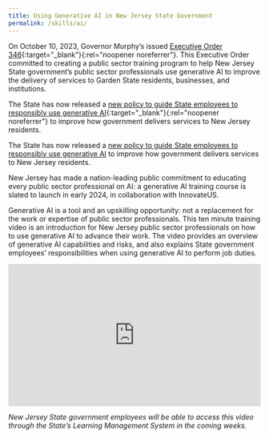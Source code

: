 ```yaml
---
title: Using Generative AI in New Jersey State Government
permalink: /skills/ai/
---
```


On October 10, 2023, Governor Murphy’s issued [Executive Order 346](https://nj.gov/infobank/eo/056murphy/pdf/EO-346.pdf){:target="_blank"}{:rel="noopener noreferrer"}. This Executive Order committed to creating a public sector training program to help New Jersey State government’s public sector professionals use generative AI to improve the delivery of services to Garden State residents, businesses, and institutions.

The State has now released a [new policy to guide State employees to responsibly use generative AI](https://www.nj.gov/circulars/23-oit-007.pdf){:target="_blank"}{:rel="noopener noreferrer"} to improve how government delivers services to New Jersey residents.

The State has now released a [new policy to guide State employees to responsibly use generative AI](https://www.nj.gov/circulars/23-oit-007.pdf) to improve how government delivers services to New Jersey residents.

New Jersey has made a nation-leading public commitment to educating every public sector professional on AI: a generative AI training course is slated to launch in early 2024, in collaboration with InnovateUS.

Generative AI is a tool and an upskilling opportunity: not a replacement for the work or expertise of public sector professionals. This ten minute training video is an introduction for New Jersey public sector professionals on how to use generative AI to advance their work. The video provides an overview of generative AI capabilities and risks, and also explains State government employees’ responsibilities when using generative AI to perform job duties.

<div style="padding:56.25% 0 0 0;position:relative;"><iframe src="https://player.vimeo.com/video/872999668?h=724ab4daef&amp;badge=0&amp;autopause=0&amp;quality_selector=1&amp;progress_bar=1&amp;player_id=0&amp;app_id=58479" frameborder="0" allow="autoplay; fullscreen; picture-in-picture" style="position:absolute;top:0;left:0;width:100%;height:100%;" title="Generative AI Explainer"></iframe></div><script src="https://player.vimeo.com/api/player.js"></script>

_New Jersey State government employees will be able to access this video through the State’s Learning Management System in the coming weeks._
